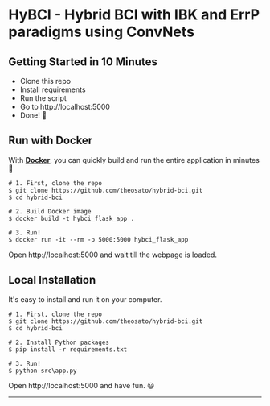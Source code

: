 # HyBCI - Hybrid BCI with IBK and ErrP paradigms using ConvNets

## Getting Started in 10 Minutes

- Clone this repo 
- Install requirements
- Run the script
- Go to http://localhost:5000
- Done! :tada:

## Run with Docker

With **[Docker](https://www.docker.com)**, you can quickly build and run the entire application in minutes :whale:

```shell
# 1. First, clone the repo
$ git clone https://github.com/theosato/hybrid-bci.git
$ cd hybrid-bci

# 2. Build Docker image
$ docker build -t hybci_flask_app .

# 3. Run!
$ docker run -it --rm -p 5000:5000 hybci_flask_app
```

Open http://localhost:5000 and wait till the webpage is loaded.

## Local Installation

It's easy to install and run it on your computer.

```shell
# 1. First, clone the repo
$ git clone https://github.com/theosato/hybrid-bci.git
$ cd hybrid-bci

# 2. Install Python packages
$ pip install -r requirements.txt

# 3. Run!
$ python src\app.py
```

Open http://localhost:5000 and have fun. :smiley:

------------------
